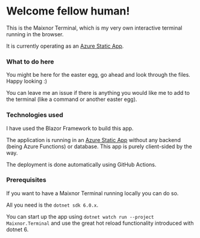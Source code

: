 
# Welcome fellow human!

This is the Maixnor Terminal, which is my very own interactive terminal running in the browser.

It is currently operating as an [Azure Static App](https://gray-moss-0be855b03.azurestaticapps.net).

### What to do here

You might be here for the easter egg, go ahead and look through the files. Happy looking :)

You can leave me an issue if there is anything you would like me to add to the terminal (like a command or another easter egg).

### Technologies used

I have used the Blazor Framework to build this app. 

The application is running in an [Azure Static App](https://gray-moss-0be855b03.azurestaticapps.net)
without any backend (being Azure Functions) or database. 
This app is purely client-sided by the way.

The deployment is done automatically using GitHub Actions.

### Prerequisites

If you want to have a Maixnor Terminal running locally you can do so.

All you need is the `dotnet sdk 6.0.x`.

You can start up the app using `dotnet watch run --project Maixnor.Terminal` and use the great
hot reload functionality introduced with dotnet 6. 
